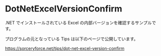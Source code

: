 # DotNetExcelVersionConfirm
.NET でインストールされている Excel の内部バージョンを確認するサンプルです。

プログラムの元となっている Tips は以下のページで公開しています。

https://sorceryforce.net/tips/dot-net-excel-version-confirm
